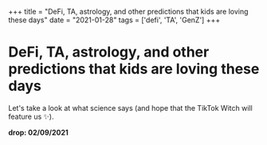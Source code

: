 +++
title = "DeFi, TA, astrology, and other predictions that kids are loving these days"
date = "2021-01-28"
tags = ['defi', 'TA', 'GenZ']
+++



# DeFi, TA, astrology, and other predictions that kids are loving these days

Let's take a look at what science says (and hope that the TikTok Witch will feature us ✨).

**drop: 02/09/2021**